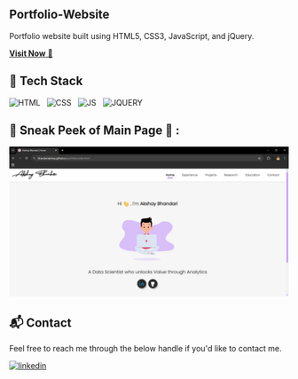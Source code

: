 ## Portfolio-Website
Portfolio website built using HTML5, CSS3, JavaScript, and jQuery.

<a href="https://bhandariakshay.github.io/portfolio/" target="_blank">**Visit Now** 🚀</a>


## 📌 Tech Stack
![HTML](https://img.shields.io/badge/html5%20-%23E34F26.svg?&style=for-the-badge&logo=html5&logoColor=white) &nbsp;
![CSS](https://img.shields.io/badge/css3%20-%231572B6.svg?&style=for-the-badge&logo=css3&logoColor=white) &nbsp;
![JS](https://img.shields.io/badge/javascript%20-%23323330.svg?&style=for-the-badge&logo=javascript&logoColor=%23F7DF1E) &nbsp;
![JQUERY](https://img.shields.io/badge/jquery-%230769AD.svg?style=for-the-badge&logo=jquery&logoColor=white")


## 📌 Sneak Peek of Main Page 🙈 :
![mockup720](https://github.com/BhandariAkshay/portfolio/blob/main/readme_assets/home.JPG)


<h2>📬 Contact</h2>

Feel free to reach me through the below handle if you'd like to contact me.

[![linkedin](https://img.shields.io/badge/LinkedIn-0077B5?style=for-the-badge&logo=linkedin&logoColor=white)](https://www.linkedin.com/in/akshay-bhandari94)
